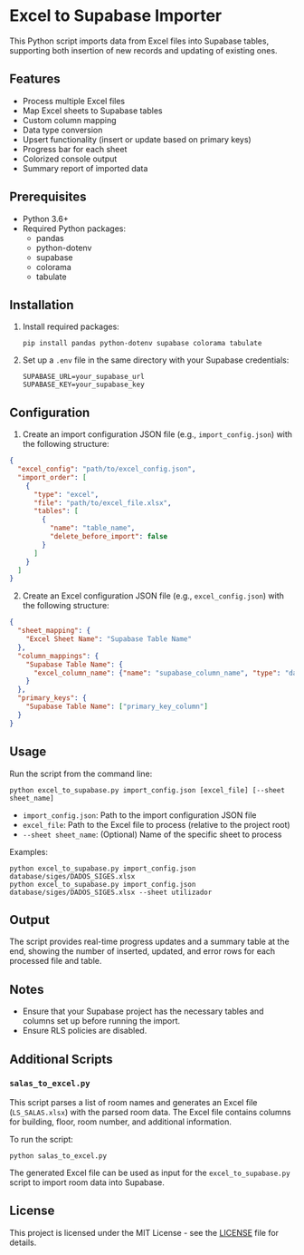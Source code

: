 # Excel to Supabase Importer

This Python script imports data from Excel files into Supabase tables, supporting both insertion of new records and updating of existing ones.

## Features

- Process multiple Excel files
- Map Excel sheets to Supabase tables
- Custom column mapping
- Data type conversion
- Upsert functionality (insert or update based on primary keys)
- Progress bar for each sheet
- Colorized console output
- Summary report of imported data

## Prerequisites

- Python 3.6+
- Required Python packages: 
  - pandas
  - python-dotenv
  - supabase
  - colorama
  - tabulate

## Installation

1. Install required packages:
   ```
   pip install pandas python-dotenv supabase colorama tabulate
   ```
2. Set up a `.env` file in the same directory with your Supabase credentials:
   ```
   SUPABASE_URL=your_supabase_url
   SUPABASE_KEY=your_supabase_key
   ```

## Configuration

1. Create an import configuration JSON file (e.g., `import_config.json`) with the following structure:

```json
{
  "excel_config": "path/to/excel_config.json",
  "import_order": [
    {
      "type": "excel",
      "file": "path/to/excel_file.xlsx",
      "tables": [
        {
          "name": "table_name",
          "delete_before_import": false
        }
      ]
    }
  ]
}
```

2. Create an Excel configuration JSON file (e.g., `excel_config.json`) with the following structure:

```json
{
  "sheet_mapping": {
    "Excel Sheet Name": "Supabase Table Name"
  },
  "column_mappings": {
    "Supabase Table Name": {
      "excel_column_name": {"name": "supabase_column_name", "type": "data_type"}
    }
  },
  "primary_keys": {
    "Supabase Table Name": ["primary_key_column"]
  }
}
```

## Usage

Run the script from the command line:

```
python excel_to_supabase.py import_config.json [excel_file] [--sheet sheet_name]
```

- `import_config.json`: Path to the import configuration JSON file
- `excel_file`: Path to the Excel file to process (relative to the project root)
- `--sheet sheet_name`: (Optional) Name of the specific sheet to process

Examples:
```
python excel_to_supabase.py import_config.json database/siges/DADOS_SIGES.xlsx
python excel_to_supabase.py import_config.json database/siges/DADOS_SIGES.xlsx --sheet utilizador
```

## Output

The script provides real-time progress updates and a summary table at the end, showing the number of inserted, updated, and error rows for each processed file and table.

## Notes

- Ensure that your Supabase project has the necessary tables and columns set up before running the import.
- Ensure RLS policies are disabled.

## Additional Scripts

### `salas_to_excel.py`

This script parses a list of room names and generates an Excel file (`LS_SALAS.xlsx`) with the parsed room data. The Excel file contains columns for building, floor, room number, and additional information.

To run the script:

```
python salas_to_excel.py
```

The generated Excel file can be used as input for the `excel_to_supabase.py` script to import room data into Supabase.

## License

This project is licensed under the MIT License - see the [LICENSE](../../LICENSE) file for details.